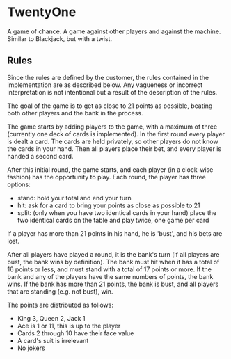 # TwentyOne

A game of chance. A game against other players and against the machine. Similar to Blackjack, but with a twist.

## Rules

Since the rules are defined by the customer, the rules contained in the implementation are as described below. Any vagueness or incorrect interpretation is not intentional but a result of the description of the rules.

The goal of the game is to get as close to 21 points as possible, beating both other players and the bank in the process.

The game starts by adding players to the game, with a maximum of three (currently one deck of cards is implemented). In the first round every player is dealt a card. The cards are held privately, so other players do not know the cards in your hand. Then all players place their bet, and every player is handed a second card.

After this initial round, the game starts, and each player (in a clock-wise fashion) has the opportunity to play. Each round, the player has three options:
* stand: hold your total and end your turn
* hit: ask for a card to bring your points as close as possible to 21
* split: (only when you have two identical cards in your hand) place the two identical cards on the table and play twice, one game per card

If a player has more than 21 points in his hand, he is 'bust', and his bets are lost.

After all players have played a round, it is the bank's turn (if all players are bust, the bank wins by definition). The bank must hit when it has a total of 16 points or less, and must stand with a total of 17 points or more. If the bank and any of the players have the same numbers of points, the bank wins. If the bank has more than 21 points, the bank is bust, and all players that are standing (e.g. not bust), win.

The points are distributed as follows:
* King 3, Queen 2, Jack 1
* Ace is 1 or 11, this is up to the player
* Cards 2 through 10 have their face value
* A card's suit is irrelevant
* No jokers
